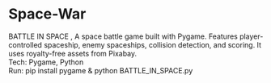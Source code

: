 # Space-War
BATTLE IN SPACE , 
A space battle game built with Pygame. Features player-controlled spaceship, enemy spaceships, collision detection, and scoring. 
It uses royalty-free assets from Pixabay.  
Tech: Pygame, Python  
Run: pip install pygame &amp; python BATTLE_IN_SPACE.py
